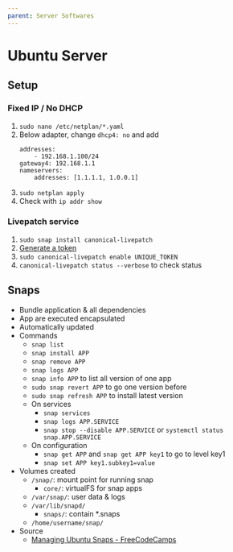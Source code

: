 ```yaml
---
parent: Server Softwares
---
```


# Ubuntu Server

## Setup

### Fixed IP / No DHCP

1. `sudo nano /etc/netplan/*.yaml`
1. Below adapter, change `dhcp4: no` and add
    ```
    addresses:
        - 192.168.1.100/24
    gateway4: 192.168.1.1
    nameservers:
        addresses: [1.1.1.1, 1.0.0.1]
    ````
1. `sudo netplan apply`
1. Check with `ip addr show`

### Livepatch service

1. `sudo snap install canonical-livepatch`
1. [Generate a token](https://auth.livepatch.canonical.com/)
1. `sudo canonical-livepatch enable UNIQUE_TOKEN`
1. `canonical-livepatch status --verbose` to check status

## Snaps

* Bundle application & all dependencies
* App are executed encapsulated
* Automatically updated
* Commands
    * `snap list`
    * `snap install APP`
    * `snap remove APP`
    * `snap logs APP`
    * `snap info APP` to list all version of one app
    * `sudo snap revert APP` to go one version before
    * `sudo snap refresh APP` to install latest version
    * On services
        * `snap services`
        * `snap logs APP.SERVICE`
        * `snap stop --disable APP.SERVICE` or `systemctl status snap.APP.SERVICE`
    * On configuration
        * `snap get APP` and `snap get APP key1` to go to level key1
        * `snap set APP key1.subkey1=value`
* Volumes created
    * `/snap/`: mount point for running snap
        * `core/`: virtualFS for snap apps
    * `/var/snap/`: user data & logs
    * `/var/lib/snapd/`
        * `snaps/`: contain \*.snaps
    * `/home/username/snap/`
* Source
    * [Managing Ubuntu Snaps - FreeCodeCamps](https://www.freecodecamp.org/news/managing-ubuntu-snaps/)
